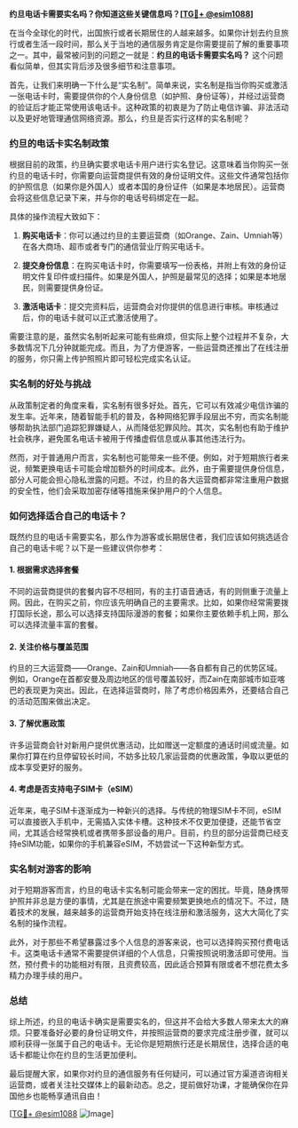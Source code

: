 **约旦电话卡需要实名吗？你知道这些关键信息吗？[[TG💪+ @esim1088](https://t.me/s/esim1088)]**

在当今全球化的时代，出国旅行或者长期居住的人越来越多。如果你计划去约旦旅行或者生活一段时间，那么关于当地的通信服务肯定是你需要提前了解的重要事项之一。其中，最常被问到的问题之一就是：**约旦的电话卡需要实名吗？** 这个问题看似简单，但其实背后涉及很多细节和注意事项。

首先，让我们来明确一下什么是“实名制”。简单来说，实名制是指当你购买或激活一张电话卡时，需要提供你的个人身份信息（如护照、身份证等），并经过运营商的验证后才能正常使用该电话卡。这种政策的初衷是为了防止电信诈骗、非法活动以及更好地管理通信网络资源。那么，约旦是否实行这样的实名制呢？

### 约旦的电话卡实名制政策

根据目前的政策，约旦确实要求电话卡用户进行实名登记。这意味着当你购买一张约旦的电话卡时，你需要向运营商提供有效的身份证明文件。这些文件通常包括你的护照信息（如果你是外国人）或者本国的身份证件（如果是本地居民）。运营商会将这些信息记录下来，并与你的电话号码绑定在一起。

具体的操作流程大致如下：

1. **购买电话卡**：你可以通过约旦的主要运营商（如Orange、Zain、Umniah等）在各大商场、超市或者专门的通信营业厅购买电话卡。
   
2. **提交身份信息**：在购买电话卡时，你需要填写一份表格，并附上有效的身份证明文件复印件或扫描件。如果是外国人，护照是最常见的选择；如果是本地居民，则需要提供身份证。

3. **激活电话卡**：提交完资料后，运营商会对你提供的信息进行审核。审核通过后，你的电话卡就可以正式激活使用了。

需要注意的是，虽然实名制听起来可能有些麻烦，但实际上整个过程并不复杂，大多数情况下几分钟就能完成。而且，为了方便游客，一些运营商还推出了在线注册的服务，你只需上传护照照片即可轻松完成实名认证。

### 实名制的好处与挑战

从政策制定者的角度来看，实名制有很多好处。首先，它可以有效减少电信诈骗的发生率。近年来，随着智能手机的普及，各种网络犯罪手段层出不穷，而实名制能够帮助执法部门追踪犯罪嫌疑人，从而降低犯罪风险。其次，实名制也有助于维护社会秩序，避免匿名电话卡被用于传播虚假信息或从事其他违法行为。

然而，对于普通用户而言，实名制也可能带来一些不便。例如，对于短期旅行者来说，频繁更换电话卡可能会增加额外的时间成本。此外，由于需要提供身份信息，部分人可能会担心隐私泄露的问题。不过，约旦的各大运营商都非常注重用户数据的安全性，他们会采取加密存储等措施来保护用户的个人信息。

### 如何选择适合自己的电话卡？

既然约旦的电话卡需要实名，那么作为游客或长期居住者，我们应该如何挑选适合自己的电话卡呢？以下是一些建议供你参考：

#### 1. 根据需求选择套餐
不同的运营商提供的套餐内容不尽相同，有的主打语音通话，有的则侧重于流量上网。因此，在购买之前，你应该先明确自己的主要需求。比如，如果你经常需要拨打国际长途，那么可以选择支持国际漫游的套餐；如果你主要依赖手机上网，那么可以选择流量丰富的套餐。

#### 2. 关注价格与覆盖范围
约旦的三大运营商——Orange、Zain和Umniah——各自都有自己的优势区域。例如，Orange在首都安曼及周边地区的信号覆盖较好，而Zain在南部城市如亚喀巴的表现更为突出。因此，在选择运营商时，除了考虑价格因素外，还要结合自己的活动范围来做出决定。

#### 3. 了解优惠政策
许多运营商会针对新用户提供优惠活动，比如赠送一定额度的通话时间或流量。如果你打算在约旦停留较长时间，不妨多比较几家运营商的优惠政策，争取以更低的成本享受更好的服务。

#### 4. 考虑是否支持电子SIM卡（eSIM）
近年来，电子SIM卡逐渐成为一种新兴的选择。与传统的物理SIM卡不同，eSIM可以直接嵌入手机中，无需插入实体卡槽。这种技术不仅更加便捷，还能节省空间，尤其适合经常换机或者携带多部设备的用户。目前，约旦的部分运营商已经支持eSIM功能，如果你的手机兼容eSIM，不妨尝试一下这种新型方式。

### 实名制对游客的影响

对于短期游客而言，约旦的电话卡实名制可能会带来一定的困扰。毕竟，随身携带护照并非总是方便的事情，尤其是在旅途中需要频繁更换地点的情况下。不过，随着技术的发展，越来越多的运营商开始支持在线注册和激活服务，这大大简化了实名制的操作流程。

此外，对于那些不希望暴露过多个人信息的游客来说，也可以选择购买预付费电话卡。这类电话卡通常不需要提供详细的个人信息，只需按照说明激活即可使用。当然，预付费卡的功能相对有限，且资费较高，因此适合预算有限或者不想花费太多精力办理手续的用户。

### 总结

综上所述，约旦的电话卡确实是需要实名的，但这并不会给大多数人带来太大的麻烦。只要准备好必要的身份证明文件，并按照运营商的要求完成注册步骤，就可以顺利获得一张属于自己的电话卡。无论你是短期旅行还是长期居住，选择合适的电话卡都能让你在约旦的生活更加便利。

最后提醒大家，如果你对约旦的通信服务有任何疑问，可以通过官方渠道咨询相关运营商，或者关注社交媒体上的最新动态。总之，提前做好功课，才能确保你在异国他乡也能畅享通讯自由！

[[TG💪+ @esim1088](https://t.me/s/esim1088) ![Image](https://i.postimg.cc/4NQfJmqS/Snipaste-2025-05-13-00-14-12.png)]
